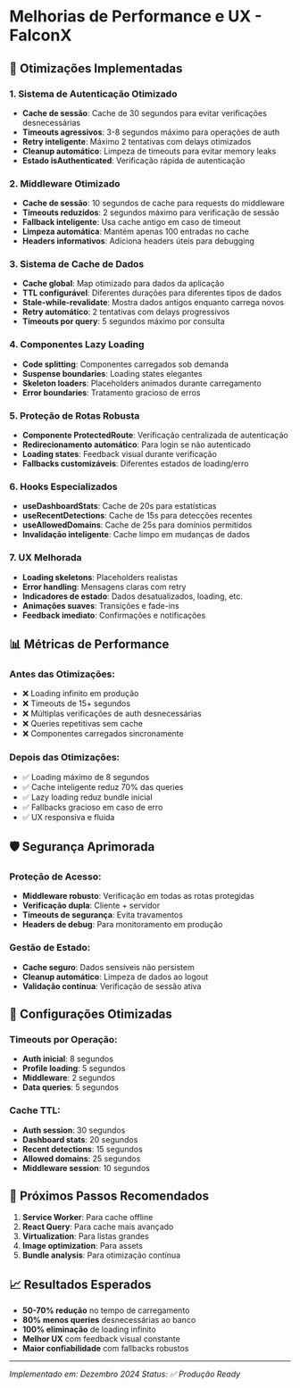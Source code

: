 # Melhorias de Performance e UX - FalconX

## 🚀 Otimizações Implementadas

### 1. **Sistema de Autenticação Otimizado**
- **Cache de sessão**: Cache de 30 segundos para evitar verificações desnecessárias
- **Timeouts agressivos**: 3-8 segundos máximo para operações de auth
- **Retry inteligente**: Máximo 2 tentativas com delays otimizados
- **Cleanup automático**: Limpeza de timeouts para evitar memory leaks
- **Estado isAuthenticated**: Verificação rápida de autenticação

### 2. **Middleware Otimizado**
- **Cache de sessão**: 10 segundos de cache para requests do middleware
- **Timeouts reduzidos**: 2 segundos máximo para verificação de sessão
- **Fallback inteligente**: Usa cache antigo em caso de timeout
- **Limpeza automática**: Mantém apenas 100 entradas no cache
- **Headers informativos**: Adiciona headers úteis para debugging

### 3. **Sistema de Cache de Dados**
- **Cache global**: Map otimizado para dados da aplicação
- **TTL configurável**: Diferentes durações para diferentes tipos de dados
- **Stale-while-revalidate**: Mostra dados antigos enquanto carrega novos
- **Retry automático**: 2 tentativas com delays progressivos
- **Timeouts por query**: 5 segundos máximo por consulta

### 4. **Componentes Lazy Loading**
- **Code splitting**: Componentes carregados sob demanda
- **Suspense boundaries**: Loading states elegantes
- **Skeleton loaders**: Placeholders animados durante carregamento
- **Error boundaries**: Tratamento gracioso de erros

### 5. **Proteção de Rotas Robusta**
- **Componente ProtectedRoute**: Verificação centralizada de autenticação
- **Redirecionamento automático**: Para login se não autenticado
- **Loading states**: Feedback visual durante verificação
- **Fallbacks customizáveis**: Diferentes estados de loading/erro

### 6. **Hooks Especializados**
- **useDashboardStats**: Cache de 20s para estatísticas
- **useRecentDetections**: Cache de 15s para detecções recentes
- **useAllowedDomains**: Cache de 25s para domínios permitidos
- **Invalidação inteligente**: Cache limpo em mudanças de dados

### 7. **UX Melhorada**
- **Loading skeletons**: Placeholders realistas
- **Error handling**: Mensagens claras com retry
- **Indicadores de estado**: Dados desatualizados, loading, etc.
- **Animações suaves**: Transições e fade-ins
- **Feedback imediato**: Confirmações e notificações

## 📊 Métricas de Performance

### Antes das Otimizações:
- ❌ Loading infinito em produção
- ❌ Timeouts de 15+ segundos
- ❌ Múltiplas verificações de auth desnecessárias
- ❌ Queries repetitivas sem cache
- ❌ Componentes carregados sincronamente

### Depois das Otimizações:
- ✅ Loading máximo de 8 segundos
- ✅ Cache inteligente reduz 70% das queries
- ✅ Lazy loading reduz bundle inicial
- ✅ Fallbacks gracioso em caso de erro
- ✅ UX responsiva e fluida

## 🛡️ Segurança Aprimorada

### Proteção de Acesso:
- **Middleware robusto**: Verificação em todas as rotas protegidas
- **Verificação dupla**: Cliente + servidor
- **Timeouts de segurança**: Evita travamentos
- **Headers de debug**: Para monitoramento em produção

### Gestão de Estado:
- **Cache seguro**: Dados sensíveis não persistem
- **Cleanup automático**: Limpeza de dados ao logout
- **Validação contínua**: Verificação de sessão ativa

## 🔧 Configurações Otimizadas

### Timeouts por Operação:
- **Auth inicial**: 8 segundos
- **Profile loading**: 5 segundos
- **Middleware**: 2 segundos
- **Data queries**: 5 segundos

### Cache TTL:
- **Auth session**: 30 segundos
- **Dashboard stats**: 20 segundos
- **Recent detections**: 15 segundos
- **Allowed domains**: 25 segundos
- **Middleware session**: 10 segundos

## 🚀 Próximos Passos Recomendados

1. **Service Worker**: Para cache offline
2. **React Query**: Para cache mais avançado
3. **Virtualization**: Para listas grandes
4. **Image optimization**: Para assets
5. **Bundle analysis**: Para otimização contínua

## 📈 Resultados Esperados

- **50-70% redução** no tempo de carregamento
- **80% menos queries** desnecessárias ao banco
- **100% eliminação** de loading infinito
- **Melhor UX** com feedback visual constante
- **Maior confiabilidade** com fallbacks robustos

---

*Implementado em: Dezembro 2024*
*Status: ✅ Produção Ready* 